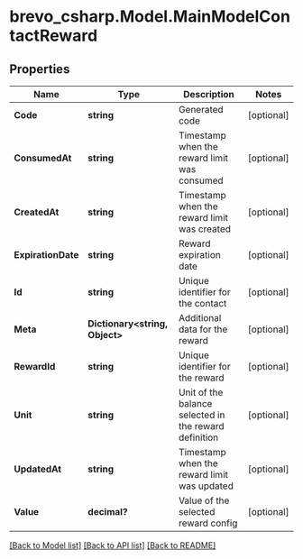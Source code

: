 # brevo_csharp.Model.MainModelContactReward
## Properties

Name | Type | Description | Notes
------------ | ------------- | ------------- | -------------
**Code** | **string** | Generated code | [optional] 
**ConsumedAt** | **string** | Timestamp when the reward limit was consumed | [optional] 
**CreatedAt** | **string** | Timestamp when the reward limit was created | [optional] 
**ExpirationDate** | **string** | Reward expiration date | [optional] 
**Id** | **string** | Unique identifier for the contact | [optional] 
**Meta** | **Dictionary&lt;string, Object&gt;** | Additional data for the reward | [optional] 
**RewardId** | **string** | Unique identifier for the reward | [optional] 
**Unit** | **string** | Unit of the balance selected in the reward definition | [optional] 
**UpdatedAt** | **string** | Timestamp when the reward limit was updated | [optional] 
**Value** | **decimal?** | Value of the selected reward config | [optional] 

[[Back to Model list]](../README.md#documentation-for-models) [[Back to API list]](../README.md#documentation-for-api-endpoints) [[Back to README]](../README.md)

